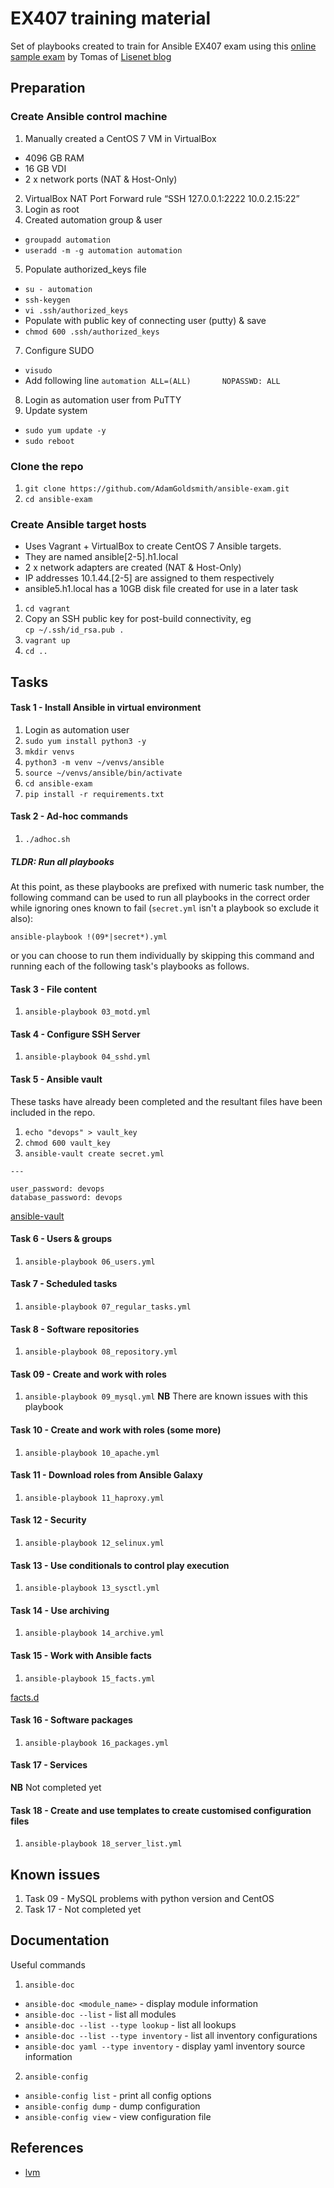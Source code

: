 # EX407 training material

Set of playbooks created to train for Ansible EX407 exam using this [online sample exam](https://www.lisenet.com/2019/ansible-sample-exam-for-ex407/) by Tomas of [Lisenet blog](https://www.lisenet.com/)

## Preparation

### Create Ansible control machine

1. Manually created a CentOS 7 VM in VirtualBox
  * 4096 GB RAM
  * 16 GB VDI
  * 2 x network ports (NAT & Host-Only)
2. VirtualBox NAT Port Forward rule “SSH 127.0.0.1:2222 10.0.2.15:22”
3. Login as root
4. Created automation group & user
  * `groupadd automation`
  * `useradd -m -g automation automation`
5. Populate authorized_keys file
  * `su - automation`
  * `ssh-keygen`
  * `vi .ssh/authorized_keys`
  * Populate with public key of connecting user (putty) & save
  * `chmod 600 .ssh/authorized_keys`
7. Configure SUDO
  * `visudo`
  * Add following line
  `automation ALL=(ALL)       NOPASSWD: ALL`
8. Login as automation user from PuTTY
9. Update system
  * `sudo yum update -y`
  * `sudo reboot`

### Clone the repo

1. `git clone https://github.com/AdamGoldsmith/ansible-exam.git`
2. `cd ansible-exam`

### Create Ansible target hosts

* Uses Vagrant + VirtualBox to create CentOS 7 Ansible targets.
* They are named ansible[2-5].h1.local
* 2 x network adapters are created (NAT & Host-Only)
* IP addresses 10.1.44.[2-5] are assigned to them respectively
* ansible5.h1.local has a 10GB disk file created for use in a later task

1. `cd vagrant`
2. Copy an SSH public key for post-build connectivity, eg  
`cp ~/.ssh/id_rsa.pub .`
3. `vagrant up`
4. `cd ..`

## Tasks


#### Task 1 - Install Ansible in virtual environment
1. Login as automation user
2. `sudo yum install python3 -y`
3. `mkdir venvs`
4. `python3 -m venv ~/venvs/ansible`
5. `source ~/venvs/ansible/bin/activate`
6. `cd ansible-exam`
7. `pip install -r requirements.txt`

#### Task 2 - Ad-hoc commands
1. `./adhoc.sh`

##### TLDR: Run all playbooks

At this point, as these playbooks are prefixed with numeric task number, the following command can be used to run all playbooks in the correct order while ignoring ones known to fail (`secret.yml` isn't a playbook so exclude it also):

```
ansible-playbook !(09*|secret*).yml
```

or you can choose to run them individually by skipping this command and running each of the following task's playbooks as follows.

#### Task 3 - File content
1. `ansible-playbook 03_motd.yml`

#### Task 4 - Configure SSH Server
1. `ansible-playbook 04_sshd.yml`

#### Task 5 - Ansible vault
These tasks have already been completed and the resultant files have been included in the repo.
1. `echo "devops" > vault_key`
2. `chmod 600 vault_key`
3. `ansible-vault create secret.yml`
```
---

user_password: devops
database_password: devops
```

[ansible-vault](https://docs.ansible.com/ansible/latest/user_guide/vault.html)

#### Task 6 - Users & groups
1. `ansible-playbook 06_users.yml`

#### Task 7 - Scheduled tasks
1. `ansible-playbook 07_regular_tasks.yml`

#### Task 8 - Software repositories
1. `ansible-playbook 08_repository.yml`

#### Task 09 - Create and work with roles
1. `ansible-playbook 09_mysql.yml`
__NB__ There are known issues with this playbook

#### Task 10 - Create and work with roles (some more)
1. `ansible-playbook 10_apache.yml`

#### Task 11 - Download roles from Ansible Galaxy
1. `ansible-playbook 11_haproxy.yml`

#### Task 12 - Security
1. `ansible-playbook 12_selinux.yml`

#### Task 13 - Use conditionals to control play execution
1. `ansible-playbook 13_sysctl.yml`

#### Task 14 - Use archiving
1. `ansible-playbook 14_archive.yml`

#### Task 15 - Work with Ansible facts
1. `ansible-playbook 15_facts.yml`

[facts.d](https://docs.ansible.com/ansible/latest/user_guide/playbooks_variables.html#local-facts-facts-d)

#### Task 16 - Software packages
1. `ansible-playbook 16_packages.yml`

#### Task 17 - Services
__NB__ Not completed yet

#### Task 18 - Create and use templates to create customised configuration files
1. `ansible-playbook 18_server_list.yml`

## Known issues

1. Task 09 - MySQL problems with python version and CentOS
2. Task 17 - Not completed yet

## Documentation

Useful commands

1. `ansible-doc`

* `ansible-doc <module_name>` - display module information
* `ansible-doc --list` - list all modules
* `ansible-doc --list --type lookup` - list all lookups
* `ansible-doc --list --type inventory` - list all inventory configurations
* `ansible-doc yaml --type inventory` - display yaml inventory source information

2. `ansible-config`

* `ansible-config list` - print all config options
* `ansible-config dump` - dump configuration
* `ansible-config view` - view configuration file

## References

* [lvm](https://www.linuxsysadmins.com/creating-logical-volume-using-ansible/)

